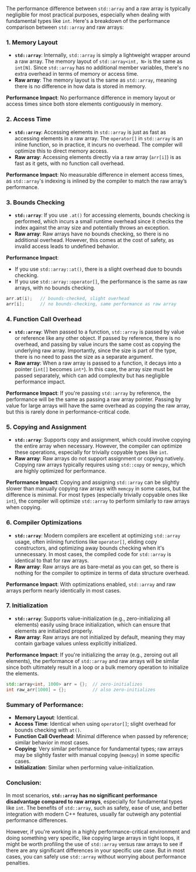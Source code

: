 The performance difference between `std::array` and a raw array is typically negligible for most practical purposes, especially when dealing with fundamental types like `int`. Here's a breakdown of the performance comparison between `std::array` and raw arrays:

### 1. **Memory Layout**
   - **`std::array`**: Internally, `std::array` is simply a lightweight wrapper around a raw array. The memory layout of `std::array<int, N>` is the same as `int[N]`. Since `std::array` has no additional member variables, there's no extra overhead in terms of memory or access time.
   - **Raw array**: The memory layout is the same as `std::array`, meaning there is no difference in how data is stored in memory.

   **Performance Impact**: No performance difference in memory layout or access times since both store elements contiguously in memory.

### 2. **Access Time**
   - **`std::array`**: Accessing elements in `std::array` is just as fast as accessing elements in a raw array. The `operator[]` in `std::array` is an inline function, so in practice, it incurs no overhead. The compiler will optimize this to direct memory access.
   - **Raw array**: Accessing elements directly via a raw array (`arr[i]`) is as fast as it gets, with no function call overhead.

   **Performance Impact**: No measurable difference in element access times, as `std::array`'s indexing is inlined by the compiler to match the raw array’s performance.

### 3. **Bounds Checking**
   - **`std::array`**: If you use `.at()` for accessing elements, bounds checking is performed, which incurs a small runtime overhead since it checks the index against the array size and potentially throws an exception.
   - **Raw array**: Raw arrays have no bounds checking, so there is no additional overhead. However, this comes at the cost of safety, as invalid access leads to undefined behavior.

   **Performance Impact**: 
   - If you use `std::array::at()`, there is a slight overhead due to bounds checking.
   - If you use `std::array::operator[]`, the performance is the same as raw arrays, with no bounds checking.

   ```cpp
   arr.at(i);   // bounds-checked, slight overhead
   arr[i];      // no bounds-checking, same performance as raw array
   ```

### 4. **Function Call Overhead**
   - **`std::array`**: When passed to a function, `std::array` is passed by value or reference like any other object. If passed by reference, there is no overhead, and passing by value incurs the same cost as copying the underlying raw array. Importantly, since the size is part of the type, there is no need to pass the size as a separate argument.
   - **Raw array**: When a raw array is passed to a function, it decays into a pointer (`int[]` becomes `int*`). In this case, the array size must be passed separately, which can add complexity but has negligible performance impact.

   **Performance Impact**: If you're passing `std::array` by reference, the performance will be the same as passing a raw array pointer. Passing by value for large arrays will have the same overhead as copying the raw array, but this is rarely done in performance-critical code.

### 5. **Copying and Assignment**
   - **`std::array`**: Supports copy and assignment, which could involve copying the entire array when necessary. However, the compiler can optimize these operations, especially for trivially copyable types like `int`.
   - **Raw array**: Raw arrays do not support assignment or copying natively. Copying raw arrays typically requires using `std::copy` or `memcpy`, which are highly optimized for performance.

   **Performance Impact**: Copying and assigning `std::array` can be slightly slower than manually copying raw arrays with `memcpy` in some cases, but the difference is minimal. For most types (especially trivially copyable ones like `int`), the compiler will optimize `std::array` to perform similarly to raw arrays when copying.

### 6. **Compiler Optimizations**
   - **`std::array`**: Modern compilers are excellent at optimizing `std::array` usage, often inlining functions like `operator[]`, eliding copy constructors, and optimizing away bounds checking when it's unnecessary. In most cases, the compiled code for `std::array` is identical to that for raw arrays.
   - **Raw array**: Raw arrays are as bare-metal as you can get, so there is nothing for the compiler to optimize in terms of data structure overhead.

   **Performance Impact**: With optimizations enabled, `std::array` and raw arrays perform nearly identically in most cases. 

### 7. **Initialization**
   - **`std::array`**: Supports value-initialization (e.g., zero-initializing all elements) easily using brace initialization, which can ensure that elements are initialized properly.
   - **Raw array**: Raw arrays are not initialized by default, meaning they may contain garbage values unless explicitly initialized.

   **Performance Impact**: If you're initializing the array (e.g., zeroing out all elements), the performance of `std::array` and raw arrays will be similar since both ultimately result in a loop or a bulk memory operation to initialize the elements.

   ```cpp
   std::array<int, 1000> arr = {};  // zero-initializes
   int raw_arr[1000] = {};          // also zero-initializes
   ```

### Summary of Performance:
- **Memory Layout**: Identical.
- **Access Time**: Identical when using `operator[]`; slight overhead for bounds checking with `at()`.
- **Function Call Overhead**: Minimal difference when passed by reference; similar behavior in most cases.
- **Copying**: Very similar performance for fundamental types; raw arrays may be slightly faster with manual copying (`memcpy`) in some specific cases.
- **Initialization**: Similar when performing value-initialization.

### Conclusion:
In most scenarios, **`std::array` has no significant performance disadvantage compared to raw arrays**, especially for fundamental types like `int`. The benefits of `std::array`, such as safety, ease of use, and better integration with modern C++ features, usually far outweigh any potential performance differences. 

However, if you're working in a highly performance-critical environment and doing something very specific, like copying large arrays in tight loops, it might be worth profiling the use of `std::array` versus raw arrays to see if there are any significant differences in your specific use case. But in most cases, you can safely use `std::array` without worrying about performance penalties.
